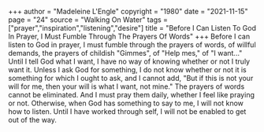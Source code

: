 +++
author = "Madeleine L'Engle"
copyright = "1980"
date = "2021-11-15"
page = "24"
source = "Walking On Water"
tags = ["prayer","inspiration","listening","desire"]
title = "Before I Can Listen To God In Prayer, I Must Fumble Through The Prayers Of Words"
+++
Before I can listen to God in prayer, I must fumble through the prayers of words, of willful demands, the prayers of childish "Gimmes", of "Help mes," of "I want..." Until I tell God what I want, I have no way of knowing whether or not I truly want it. Unless I ask God for something, I do not know whether or not it is something for which I ought to ask, and I cannot add, "But if this is not your will for me, then your will is what I want, not mine." The prayers of words cannot be eliminated. And I must pray them daily, whether I feel like praying or not. Otherwise, when God has something to say to me, I will not know how to listen. Until I have worked through self, I will not be enabled to get out of the way.
